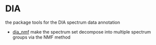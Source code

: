 ﻿# DIA

the package tools for the DIA spectrum data annotation

+ [dia_nmf](DIA/dia_nmf.1) make the spectrum set decompose into multiple spectrum groups via the NMF method
